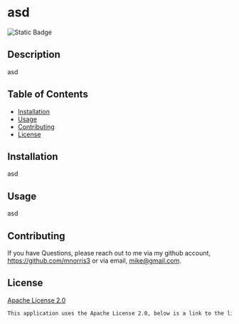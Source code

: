 # asd

![Static Badge](https://img.shields.io/badge/License-Apache%20License%202.0-blue)

## Description

asd

## Table of Contents

- [Installation](#installation)
- [Usage](#usage)
- [Contributing](#contributing)
- [License](#license)

## Installation

asd

## Usage

asd

## Contributing

If you have Questions, please reach out to me via my github account, https://github.com/mnorris3 or via email, mike@gmail.com.

## License


[Apache License 2.0](http://www.apache.org/licenses/LICENSE-2.0)
```md
This application uses the Apache License 2.0, below is a link to the licenses website.
```

